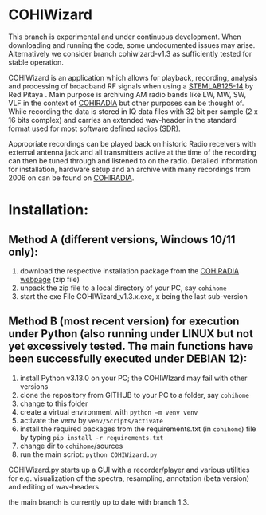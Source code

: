 # COHIWizard

This branch is experimental and under continuous development. When downloading and running the code, some undocumented issues may arise. Alternatively we consider branch cohiwizard-v1.3 as sufficiently tested for stable operation.

COHIWizard is an application which allows for playback, recording, analysis and processing of broadband RF signals when using a [STEMLAB125-14](https://redpitaya.com/de/stemlab-125-14/) by Red Pitaya . Main purpose is archiving AM radio bands like LW, MW, SW, VLF in the context of [COHIRADIA](https://www.radiomuseum.org/dsp_cohiradia.cfm) but other purposes can be thought of. While recording the data is stored in IQ data files with 32 bit per sample (2 x 16 bits complex) and carries an extended wav-header in the standard format used for most software defined radios (SDR). 

Appropriate recordings can be played back on historic Radio receivers with external antenna jack and all transmitters active at the time of the recording can then be tuned through and listened to on the radio. Detailed information for installation, hardware setup and an archive with many recordings from 2006 on can be found on [COHIRADIA](https://www.radiomuseum.org/dsp_cohiradia.cfm).

# Installation:

## Method A (different versions, Windows 10/11 only): 

1) download the respective installation package from the [COHIRADIA webpage](https://www.radiomuseum.org/dsp_cohiradia.cfm) (zip file)
2) unpack the zip file to a local directory of your PC, say `cohihome`
3) start the exe File COHIWizard_v1.3.x.exe, x being the last sub-version

## Method B (most recent version) for execution under Python (also running under LINUX but not yet excessively tested. The main functions have been successfully executed under DEBIAN 12): 

1) install Python v3.13.0 on your PC; the COHIWIzard may fail with other versions
2) clone the repository from GITHUB to your PC to a folder, say `cohihome`
3) change to this folder
4) create a virtual environment with `python –m venv venv`
5) activate the venv by `venv/Scripts/activate`
6) install the required packages from the requirements.txt (in `cohihome`) file by typing `pip install -r requirements.txt`
7) change dir to `cohihome`/sources
8) run the main script: `python COHIWizard.py`

COHIWizard.py starts up a GUI with a recorder/player and various utilities for e.g. visualization of the spectra, resampling, annotation (beta version) and editing of wav-headers.

the main branch is currently up to date with branch 1.3.
